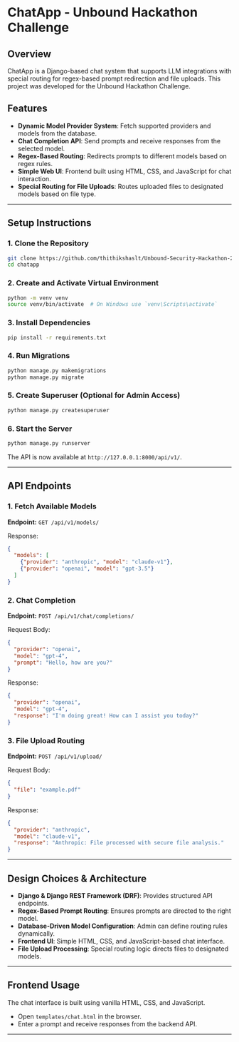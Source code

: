 # ChatApp - Unbound Hackathon Challenge

## Overview
ChatApp is a Django-based chat system that supports LLM integrations with special routing for regex-based prompt redirection and file uploads. This project was developed for the Unbound Hackathon Challenge.

## Features
- **Dynamic Model Provider System**: Fetch supported providers and models from the database.
- **Chat Completion API**: Send prompts and receive responses from the selected model.
- **Regex-Based Routing**: Redirects prompts to different models based on regex rules.
- **Simple Web UI**: Frontend built using HTML, CSS, and JavaScript for chat interaction.
- **Special Routing for File Uploads**: Routes uploaded files to designated models based on file type.

---

## Setup Instructions

### 1. Clone the Repository
```bash
git clone https://github.com/thithikshaslt/Unbound-Security-Hackathon-2025.git
cd chatapp
```

### 2. Create and Activate Virtual Environment
```bash
python -m venv venv
source venv/bin/activate  # On Windows use `venv\Scripts\activate`
```

### 3. Install Dependencies
```bash
pip install -r requirements.txt
```

### 4. Run Migrations
```bash
python manage.py makemigrations
python manage.py migrate
```

### 5. Create Superuser (Optional for Admin Access)
```bash
python manage.py createsuperuser
```

### 6. Start the Server
```bash
python manage.py runserver
```

The API is now available at `http://127.0.0.1:8000/api/v1/`.

---

## API Endpoints

### 1. Fetch Available Models
**Endpoint:** `GET /api/v1/models/`

Response:
```json
{
  "models": [
    {"provider": "anthropic", "model": "claude-v1"},
    {"provider": "openai", "model": "gpt-3.5"}
  ]
}
```

### 2. Chat Completion
**Endpoint:** `POST /api/v1/chat/completions/`

Request Body:
```json
{
  "provider": "openai",
  "model": "gpt-4",
  "prompt": "Hello, how are you?"
}
```

Response:
```json
{
  "provider": "openai",
  "model": "gpt-4",
  "response": "I'm doing great! How can I assist you today?"
}
```

### 3. File Upload Routing
**Endpoint:** `POST /api/v1/upload/`

Request Body:
```json
{
  "file": "example.pdf"
}
```

Response:
```json
{
  "provider": "anthropic",
  "model": "claude-v1",
  "response": "Anthropic: File processed with secure file analysis."
}
```

---

## Design Choices & Architecture
- **Django & Django REST Framework (DRF)**: Provides structured API endpoints.
- **Regex-Based Prompt Routing**: Ensures prompts are directed to the right model.
- **Database-Driven Model Configuration**: Admin can define routing rules dynamically.
- **Frontend UI**: Simple HTML, CSS, and JavaScript-based chat interface.
- **File Upload Processing**: Special routing logic directs files to designated models.

---

## Frontend Usage
The chat interface is built using vanilla HTML, CSS, and JavaScript.
- Open `templates/chat.html` in the browser.
- Enter a prompt and receive responses from the backend API.

---

